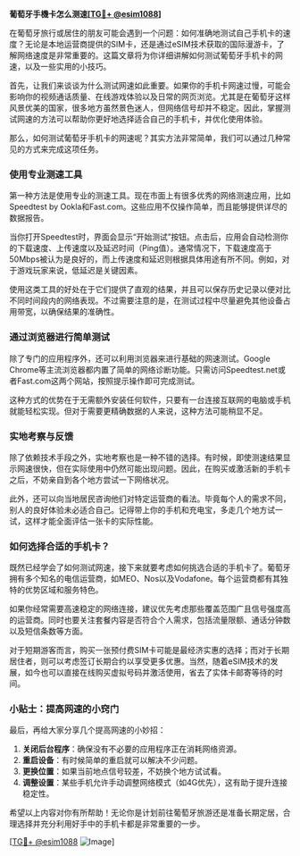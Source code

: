 **葡萄牙手機卡怎么测速[[TG💪+ @esim1088](https://t.me/s/esim1088)]**

在葡萄牙旅行或居住的朋友可能会遇到一个问题：如何准确地测试自己手机卡的速度？无论是本地运营商提供的SIM卡，还是通过eSIM技术获取的国际漫游卡，了解网络速度是非常重要的。这篇文章将为你详细讲解如何测试葡萄牙手机卡的网速，以及一些实用的小技巧。

首先，让我们来谈谈为什么测试网速如此重要。如果你的手机卡网速过慢，可能会影响你的视频通话质量、在线游戏体验以及日常的网页浏览。尤其是在葡萄牙这样风景优美的国家，很多地方虽然景色迷人，但网络信号却并不稳定。因此，掌握测试网速的方法可以帮助你更好地选择适合自己的手机卡，并优化使用体验。

那么，如何测试葡萄牙手机卡的网速呢？其实方法非常简单，我们可以通过几种常见的方式来完成这项任务。

### **使用专业测速工具**

第一种方法是使用专业的测速工具。现在市面上有很多优秀的网络测速应用，比如Speedtest by Ookla和Fast.com。这些应用不仅操作简单，而且能够提供详尽的数据报告。

当你打开Speedtest时，界面会显示“开始测试”按钮。点击后，应用会自动检测你的下载速度、上传速度以及延迟时间（Ping值）。通常情况下，下载速度高于50Mbps被认为是良好的，而上传速度和延迟则根据具体用途有所不同。例如，对于游戏玩家来说，低延迟是关键因素。

使用这类工具的好处在于它们提供了直观的结果，并且可以保存历史记录以便对比不同时间段内的网络表现。不过需要注意的是，在测试过程中尽量避免其他设备占用带宽，以确保结果的准确性。

### **通过浏览器进行简单测试**

除了专门的应用程序外，还可以利用浏览器来进行基础的网速测试。Google Chrome等主流浏览器都内置了简单的网络诊断功能。只需访问Speedtest.net或者Fast.com这两个网站，按照提示操作即可完成测试。

这种方式的优势在于无需额外安装任何软件，只要有一台连接互联网的电脑或手机就能轻松实现。但对于需要更精确数据的人来说，这种方法可能稍显不足。

### **实地考察与反馈**

除了依赖技术手段之外，实地考察也是一种不错的选择。有时候，即使测速结果显示网速很快，但在实际使用中仍然可能出现问题。因此，在购买或激活新的手机卡之后，不妨亲自到各个地方尝试一下网络状况。

此外，还可以向当地居民咨询他们对特定运营商的看法。毕竟每个人的需求不同，别人的良好体验未必适合自己。记得带上你的手机和充电宝，多走几个地方试一试，这样才能全面评估一张卡的实际性能。

### **如何选择合适的手机卡？**

既然已经学会了如何测试网速，接下来就要考虑如何挑选合适的手机卡了。葡萄牙拥有多个知名的电信运营商，如MEO、Nos以及Vodafone。每个运营商都有其独特的优势区域和服务特色。

如果你经常需要高速稳定的网络连接，建议优先考虑那些覆盖范围广且信号强度高的运营商。同时也要关注套餐内容是否符合个人需求，包括流量限额、通话分钟数以及短信条数等方面。

对于短期游客而言，购买一张预付费SIM卡可能是最经济实惠的选择；而对于长期居住者，则可以考虑签订长期合约以享受更多优惠。当然，随着eSIM技术的发展，如今也可以直接在线购买虚拟号码并激活使用，省去了实体卡邮寄等待的时间。

### **小贴士：提高网速的小窍门**

最后，再给大家分享几个提高网速的小妙招：

1. **关闭后台程序**：确保没有不必要的应用程序正在消耗网络资源。
2. **重启设备**：有时候简单的重启就可以解决不少问题。
3. **更换位置**：如果当前地点信号较差，不妨换个地方试试看。
4. **调整设置**：某些手机允许手动调整网络模式（如4G优先），这有助于提升连接稳定性。

希望以上内容对你有所帮助！无论你是计划前往葡萄牙旅游还是准备长期定居，合理选择并充分利用好手中的手机卡都是非常重要的一步。

[[TG💪+ @esim1088](https://t.me/s/esim1088) ![Image](https://i.postimg.cc/4NQfJmqS/Snipaste-2025-05-13-00-14-12.png)]